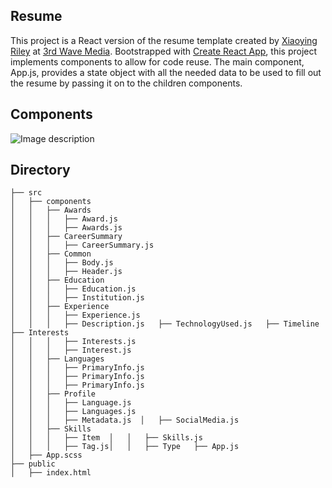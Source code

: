 ## Resume

This project is a React version of the resume template created by [Xiaoying Riley](https://twitter.com/xyriley) at [3rd Wave Media](https://themes.3rdwavemedia.com/). Bootstrapped with [Create React App](https://github.com/facebook/create-react-app), this project implements components to allow for code reuse. The main component, App.js, provides a state object with all the needed data to be used to fill out the resume by passing it on to the children components.

## Components

![Image description](http://cdn.elderf.com/assets/images/resume.png)


## Directory

```
├── src
│   ├── components
│   │   ├── Awards
│   │   │   ├── Award.js
│   │   │   ├── Awards.js
│   │   ├── CareerSummary
│   │   │   ├── CareerSummary.js
│   │   ├── Common
│   │   │   ├── Body.js
│   │   │   ├── Header.js
│   │   ├── Education
│   │   │   ├── Education.js
│   │   │   ├── Institution.js
│   │   ├── Experience
│   │   │   ├── Experience.js
│   │   │   ├── Description.js   ├── TechnologyUsed.js   ├── Timeline  ├── Interests
│   │   │   ├── Interests.js
│   │   │   ├── Interest.js
│   │   ├── Languages
│   │   │   ├── PrimaryInfo.js
│   │   │   ├── PrimaryInfo.js
│   │   │   ├── PrimaryInfo.js
│   │   ├── Profile
│   │   │   ├── Language.js
│   │   │   ├── Languages.js
│   │   │   ├── Metadata.js  │   ├── SocialMedia.js
│   │   ├── Skills
│   │   │   ├── Item  │   │   ├── Skills.js
│   │   │   ├── Tag.js│   │   ├── Type   ├── App.js
│   ├── App.scss
├── public
│   ├── index.html
```
